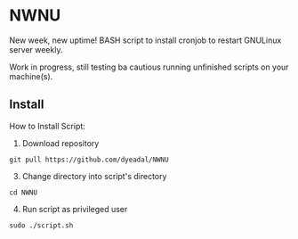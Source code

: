 # NWNU
New week, new uptime! BASH script to install cronjob to restart GNULinux server weekly.

Work in progress, still testing ba cautious running unfinished scripts on your machine(s).

## Install

How to Install Script:
1) Download repository

 `git pull https://github.com/dyeadal/NWNU`

3) Change directory into script's directory

`cd NWNU`

4) Run script as privileged user

`sudo ./script.sh`


